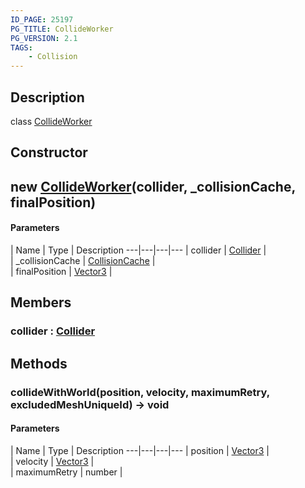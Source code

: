 ```yaml
---
ID_PAGE: 25197
PG_TITLE: CollideWorker
PG_VERSION: 2.1
TAGS:
    - Collision
---
```

## Description

class [CollideWorker](/classes/2.4/CollideWorker)



## Constructor

## new [CollideWorker](/classes/2.4/CollideWorker)(collider, _collisionCache, finalPosition)



#### Parameters
 | Name | Type | Description
---|---|---|---
 | collider | [Collider](/classes/2.4/Collider) |    
 | _collisionCache | [CollisionCache](/classes/2.4/CollisionCache) |    
 | finalPosition | [Vector3](/classes/2.4/Vector3) |    
## Members

### collider : [Collider](/classes/2.4/Collider)



## Methods

### collideWithWorld(position, velocity, maximumRetry, excludedMeshUniqueId) &rarr; void



#### Parameters
 | Name | Type | Description
---|---|---|---
 | position | [Vector3](/classes/2.4/Vector3) |    
 | velocity | [Vector3](/classes/2.4/Vector3) |    
 | maximumRetry | number |    
